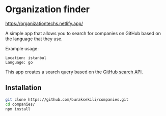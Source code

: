 # Organization finder

https://organizationtechs.netlify.app/

A simple app that allows you to search for companies on GitHub based on the language that they use.

Example usage: 
```
Location: istanbul
Language: go
```
This app creates a search query based on the [GitHub search API](https://docs.github.com/en/free-pro-team@latest/rest/reference/search).


## Installation

```bash
git clone https://github.com/buraksekili/companies.git
cd companies/
npm install
```

